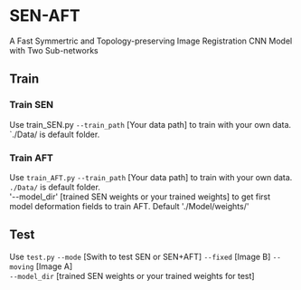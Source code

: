 # SEN-AFT
A Fast Symmertric and Topology-preserving Image Registration CNN Model with Two Sub-networks
## Train 
### Train SEN 
Use train_SEN.py `--train_path` [Your data path] to train with your own data. `./Data/ is default folder.
### Train AFT
Use `train_AFT.py` `--train_path` [Your data path] to train with your own data. `./Data/` is default folder.  
                 '--model_dir' [trained SEN weights or your trained weights] to get first model deformation fields to train AFT. Default './Model/weights/'  
## Test
Use `test.py` `--mode` [Swith to test SEN or SEN+AFT] `--fixed` [Image B] `--moving` [Image A]  
            `--model_dir` [trained SEN weights or your trained weights for test]
